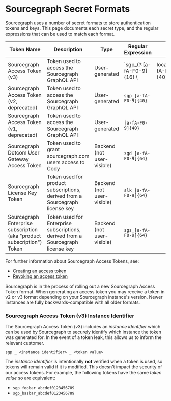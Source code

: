 # Sourcegraph Secret Formats

Sourcegraph uses a number of secret formats to store authentication tokens and keys. This page documents each secret type, and the regular expressions that can be used to match each format.

|                  Token Name                  |                                   Description                                    |            Type            |    Regular Expression     |                         |
| -------------------------------------------- | -------------------------------------------------------------------------------- | -------------------------- | ------------------------- | ----------------------- |
| Sourcegraph Access Token (v3)                | Token used to access the Sourcegraph GraphQL API                                 | User-generated             | `sgp_(?:[a-fA-F0-9]{16} \ | local)_[a-fA-F0-9]{40}` |
| Sourcegraph Access Token (v2, deprecated)    | Token used to access the Sourcegraph GraphQL API                                 | User-generated             | `sgp_[a-fA-F0-9]{40}`     |                         |
| Sourcegraph Access Token (v1, deprecated)    | Token used to access the Sourcegraph GraphQL API                                 | User-generated             | `[a-fA-F0-9]{40}`         |                         |
| Sourcegraph Dotcom User Gateway Access Token | Token used to grant sourcegraph.com users access to Cody                         | Backend (not user-visible) | `sgd_[a-fA-F0-9]{64}`     |                         |
| Sourcegraph License Key Token                | Token used for product subscriptions, derived from a Sourcegraph license key     | Backend (not user-visible) | `slk_[a-fA-F0-9]{64}`     |                         |
| Sourcegraph Enterprise subscription (aka "product subscription") Token       | Token used for Enterprise subscriptions, derived from a Sourcegraph license key | Backend (not user-visible) | `sgs_[a-fA-F0-9]{64}`     |                         |

For further information about Sourcegraph Access Tokens, see:
- [Creating an access token](https://sourcegraph.com/docs/cli/how-tos/creating_an_access_token)
- [Revoking an access token](https://sourcegraph.com/docs/cli/how-tos/revoking_an_access_token)

Sourcegraph is in the process of rolling out a new Sourcegraph Access Token format. When generating an access token you may receive a token in v2 or v3 format depending on your Sourcegraph instance's version. Newer instances are fully backwards-compatible with all older formats.


### Sourcegraph Access Token (v3) Instance Identifier
The Sourcegraph Access Token (v3) includes an *instance identifier* which can be used by Sourcegraph to securely identify which instance the token was generated for. In the event of a token leak, this allows us to inform the relevant customer.

```
sgp _ <instance identifier> _ <token value>
```

The *instance identifier* is intentionally **not** verified when a token is used, so tokens will remain valid if it is modified. This doesn't impact the security of our access tokens. For example, the following tokens have the same *token value* so are equivalent:

* `sgp_foobar_abcdef0123456789`
* `sgp_bazbar_abcdef0123456789`
